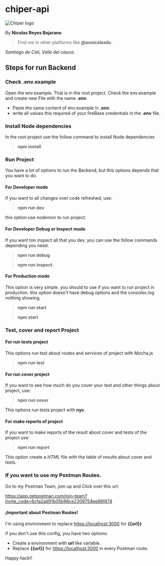 # chiper-api
![Chiper logo](https://www.kaszek.com/wp-content/uploads/2019/08/chiper-logo.png)

By **Nicolas Reyes Bejarano**
>Find me in other platforms like **@acnicolasdc**.

_Santiago de Cali, Valle del cauca_.

## Steps for run Backend

### Check .env.example
  Open the env.example. That is in the root project.
  Check the env.example and create new File with the name **.env**.
  
  * Paste the same content of env.example in **.env**.
  * write all values this required of your fireBase credentials in the **.env** file.

### Install Node dependencies
  In the root project use the follow command to install Node dependencies
  > **npm install**

### Run Project
You have a lot of options to run the Backend, but this options depends that you want to do.

#### For Developer mode
If you want to all changes over code refreshed, use: 
> **npm run dev**

this option use nodemon to run project.

#### For Developer Debug or Inspect mode
If you want ton inspect all that you dev, you can use the follow commands depending you need.

> **npm run debug**
> 
> **npm run inspect**.

#### For Production mode
This option is very simple. you should to use if you want to run project in production.
this option doesn't have debug options and the consoles.log nothing showing.

> **npm run start**
> 
> **npm start**


### Test, cover and report Project
#### For run tests project
This options run test about routes and services of project with Mocha.js

>**npm run test**

#### For run cover project
If you want to see how much do you cover your test and other things about project, use:

> **npm run cover**

This options run tests project with **nyc**.

#### For make reports of project
If you want to make reports of the result about cover and tests of the project use:

>**npm run report**

This option create a _HTML_ file with the table of results about cover and tests.


### If you want to use my Postman Routes.
  Go to my Postman Team, join up and Click over this url:
  
  <https://app.getpostman.com/join-team?invite_code=6cfa2ad91b05b96ce2309754ee88f474>

#### ¡Important about Postman Routes!
  I'm using environment to replace <https://localhost:3000> for **{{url}}**
  
if you don't use this config, you have two options:
  
   * Create a environment with **url** like variable.
   * Replace **{{url}}** for <https://localhost:3000> in every Postman route.


Happy hack!!
